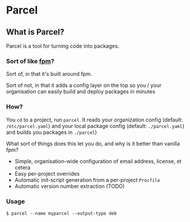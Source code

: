 # Parcel

## What is Parcel?

Parcel is a tool for turning code into packages.

### Sort of like [fpm](https://github.com/jordansissel/fpm)?

Sort of, in that it's built around fpm.

Sort of not, in that it adds a config layer on the top so you / your organisation can easily build and deploy packages in minutes

### How?

You `cd` to a project, run `parcel`.
It reads your organization config (default: `/etc/parcel.yaml`) and your local package config (default: `./parcel.yaml`) and builds you packages in `./parcel`)

What sort of things does this let you do, and why is it better than vanilla fpm?

* Simple, organisation-wide configuration of email address, license, et cetera
* Easy per-project overrides
* Automatic init-script generation from a per-project `Procfile`
* Automatic version number extraction (TODO)

### Usage

    $ parcel --name myparcel --output-type deb
